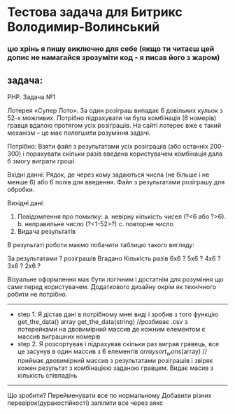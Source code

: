 # Тестова задача для Битрикс Володимир-Волинський
### цю хрінь я пишу виключно для себе (якщо ти читаєш цей допис не намагайся зрозуміти код - я писав його з жаром)
## задача: 
PHP. Задача №1

Лотерея «Супер Лото». За один розіграш випадає 6 довільних кульок з 52-х можливих. Потрібно підрахувати чи була комбінація (6 номерів) гравця вдалою протягом усіх розіграшів.
На сайті лотереє вже є такий механізм – це має полегшити розуміння задачі.

Потрібно:
Взяти файл з результатами усіх розіграшів (або останніх 200-300) і порахувати скільки разів введена користувачем комбінація дала б змогу виграти гроші.

Вхідні данні:
Рядок, де через кому задаються числа (не більше і не менше 6) або 6 полів для введення. 
Файл з результатами розіграшу для обробки.


Вихідні дані:
1.	Повідомлення про помилку:
a.	невірну кількість чисел (?<6 або ?>6).
b.	неправильне число (?<1-52>?)
c.	повторне число
2.	Видача результатів

В результаті роботи маємо побачити таблицю такого вигляду:

За результатами ? розіграшів
Вгадано	Кількість разів
6х6	?
5х6	?
4х6	?
3х6	?
2х6	?

Візуальне оформлення має бути логічним і достатнім для розуміння що саме перед користувачем. Додаткового дизайну окрім як технічного робити не потрібно. 
_____________________________________________________________

- step 1. Я дістав дані в потрібному мнеі виді і зробив з того функцію get_the_data()
	array get_the_data(string) //розбиває .csv з лотерейками на двовимірний массив 
	де кожним елементом є массив виграшних номерів
- step 2. Я розсортував і підрахував скільки раз виграв гравець, все це засунув в один массив з 6 елементів
	$array sort_wons($array) //приймає двовимірний массив з результатами розіграшів і звіряє кожен результат з комбінацією заданою гравцем. Видає масив з кількість співпадінь 
_______________________

Що зробити?
Перейменувати все по нормальному
Добавити різних перевірок(дуракостійкості)
запілити все через аякс